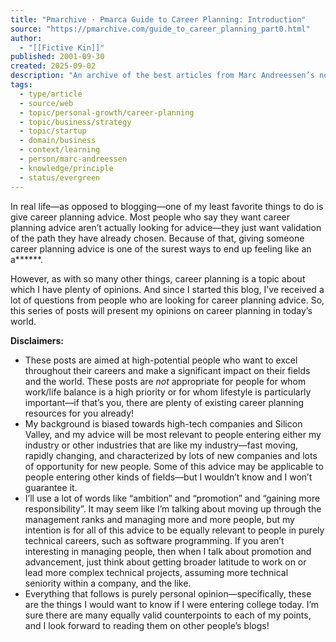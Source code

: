 ```yaml
---
title: "Pmarchive · Pmarca Guide to Career Planning: Introduction"
source: "https://pmarchive.com/guide_to_career_planning_part0.html"
author:
  - "[[Fictive Kin]]"
published: 2001-09-30
created: 2025-09-02
description: "An archive of the best articles from Marc Andreessen’s now defunct blog"
tags:
  - type/article
  - source/web
  - topic/personal-growth/career-planning
  - topic/business/strategy
  - topic/startup
  - domain/business
  - context/learning
  - person/marc-andreessen
  - knowledge/principle
  - status/evergreen
---
```

In real life—as opposed to blogging—one of my least favorite things to do is give career planning advice. Most people who say they want career planning advice aren’t actually looking for advice—they just want validation of the path they have already chosen. Because of that, giving someone career planning advice is one of the surest ways to end up feeling like an a\*\*\*\*\*\*.

However, as with so many other things, career planning is a topic about which I have plenty of opinions. And since I started this blog, I’ve received a lot of questions from people who are looking for career planning advice. So, this series of posts will present my opinions on career planning in today’s world.

**Disclaimers:**

- These posts are aimed at high-potential people who want to excel throughout their careers and make a significant impact on their fields and the world. These posts are *not* appropriate for people for whom work/life balance is a high priority or for whom lifestyle is particularly important—if that’s you, there are plenty of existing career planning resources for you already!
- My background is biased towards high-tech companies and Silicon Valley, and my advice will be most relevant to people entering either my industry or other industries that are like my industry—fast moving, rapidly changing, and characterized by lots of new companies and lots of opportunity for new people. Some of this advice may be applicable to people entering other kinds of fields—but I wouldn’t know and I won’t guarantee it.
- I’ll use a lot of words like “ambition” and “promotion” and “gaining more responsibility”. It may seem like I’m talking about moving up through the management ranks and managing more and more people, but my intention is for all of this advice to be equally relevant to people in purely technical careers, such as software programming. If you aren’t interesting in managing people, then when I talk about promotion and advancement, just think about getting broader latitude to work on or lead more complex technical projects, assuming more technical seniority within a company, and the like.
- Everything that follows is purely personal opinion—specifically, these are the things I would want to know if I were entering college today. I’m sure there are many equally valid counterpoints to each of my points, and I look forward to reading them on other people’s blogs!